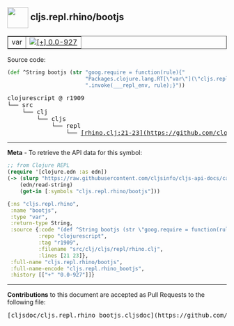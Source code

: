 ## <img width="48px" valign="middle" src="http://i.imgur.com/Hi20huC.png"> cljs.repl.rhino/bootjs

 <table border="1">
<tr>

<td>var</td>
<td><a href="https://github.com/cljsinfo/cljs-api-docs/tree/0.0-927"><img valign="middle" alt="[+] 0.0-927" src="https://img.shields.io/badge/+-0.0--927-lightgrey.svg"></a> </td>
</tr>
</table>






Source code:

```clj
(def ^String bootjs (str "goog.require = function(rule){"
                         "Packages.clojure.lang.RT[\"var\"](\"cljs.repl.rhino\",\"goog-require\")"
                         ".invoke(___repl_env, rule);}"))
```

 <pre>
clojurescript @ r1909
└── src
    └── clj
        └── cljs
            └── repl
                └── <ins>[rhino.clj:21-23](https://github.com/clojure/clojurescript/blob/r1909/src/clj/cljs/repl/rhino.clj#L21-L23)</ins>
</pre>


---

__Meta__ - To retrieve the API data for this symbol:

```clj
;; from Clojure REPL
(require '[clojure.edn :as edn])
(-> (slurp "https://raw.githubusercontent.com/cljsinfo/cljs-api-docs/catalog/cljs-api.edn")
    (edn/read-string)
    (get-in [:symbols "cljs.repl.rhino/bootjs"]))
```

```clj
{:ns "cljs.repl.rhino",
 :name "bootjs",
 :type "var",
 :return-type String,
 :source {:code "(def ^String bootjs (str \"goog.require = function(rule){\"\n                         \"Packages.clojure.lang.RT[\\\"var\\\"](\\\"cljs.repl.rhino\\\",\\\"goog-require\\\")\"\n                         \".invoke(___repl_env, rule);}\"))",
          :repo "clojurescript",
          :tag "r1909",
          :filename "src/clj/cljs/repl/rhino.clj",
          :lines [21 23]},
 :full-name "cljs.repl.rhino/bootjs",
 :full-name-encode "cljs.repl.rhino_bootjs",
 :history [["+" "0.0-927"]]}

```

---

__Contributions__ to this document are accepted as Pull Requests to the following file:

 <pre>
[cljsdoc/cljs.repl.rhino_bootjs.cljsdoc](https://github.com/cljsinfo/cljs-api-docs/blob/master/cljsdoc/cljs.repl.rhino_bootjs.cljsdoc)
</pre>


